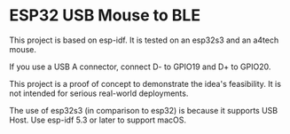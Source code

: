 # ESP32 USB Mouse to BLE

This project is based on esp-idf. It is tested on an esp32s3 and an a4tech mouse.

If you use a USB A connector, connect D- to GPIO19 and D+ to GPIO20.

This project is a proof of concept to demonstrate the idea's feasibility. It is not intended for serious real-world deployments.

The use of esp32s3 (in comparison to esp32) is because it supports USB Host. Use esp-idf 5.3 or later to support macOS.
